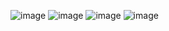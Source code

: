 ![image](https://github.com/user-attachments/assets/8c653095-489a-47dd-b269-b4c42705ea4f)
![image](https://github.com/user-attachments/assets/9577533a-949f-420c-9f47-9af8a8465f44)
![image](https://github.com/user-attachments/assets/8f80e882-4548-4669-b869-88270096acc9)
![image](https://github.com/user-attachments/assets/2848b5ce-1d59-4b8a-8175-0f3aa51160ec)

